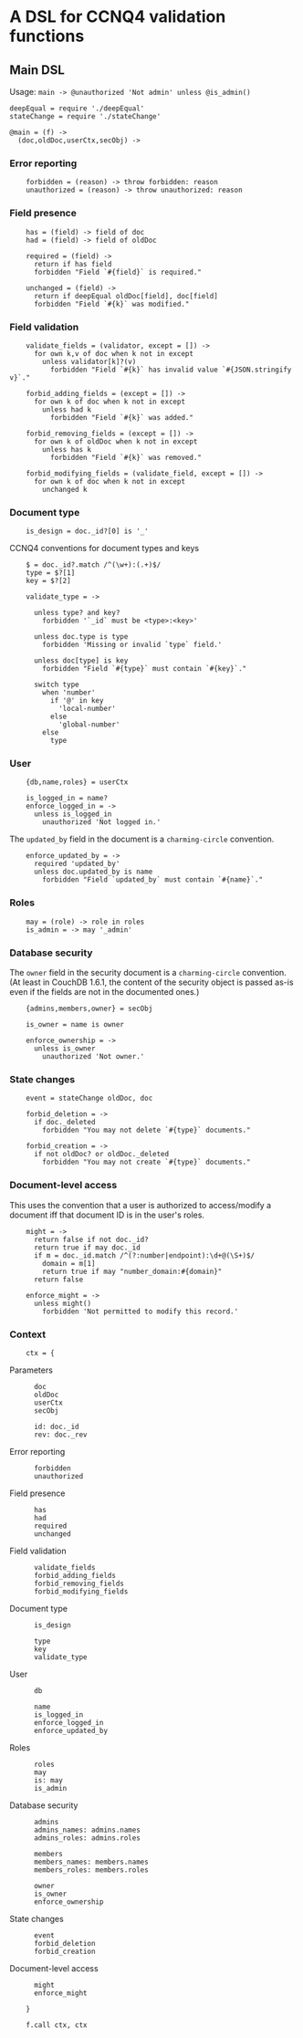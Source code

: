 A DSL for CCNQ4 validation functions
====================================================

Main DSL
--------

Usage: `main -> @unauthorized 'Not admin' unless @is_admin()  `

    deepEqual = require './deepEqual'
    stateChange = require './stateChange'

    @main = (f) ->
      (doc,oldDoc,userCtx,secObj) ->

### Error reporting

        forbidden = (reason) -> throw forbidden: reason
        unauthorized = (reason) -> throw unauthorized: reason

### Field presence

        has = (field) -> field of doc
        had = (field) -> field of oldDoc

        required = (field) ->
          return if has field
          forbidden "Field `#{field}` is required."

        unchanged = (field) ->
          return if deepEqual oldDoc[field], doc[field]
          forbidden "Field `#{k}` was modified."

### Field validation

        validate_fields = (validator, except = []) ->
          for own k,v of doc when k not in except
            unless validator[k]?(v)
              forbidden "Field `#{k}` has invalid value `#{JSON.stringify v}`."

        forbid_adding_fields = (except = []) ->
          for own k of doc when k not in except
            unless had k
              forbidden "Field `#{k}` was added."

        forbid_removing_fields = (except = []) ->
          for own k of oldDoc when k not in except
            unless has k
              forbidden "Field `#{k}` was removed."

        forbid_modifying_fields = (validate_field, except = []) ->
          for own k of doc when k not in except
            unchanged k

### Document type

        is_design = doc._id?[0] is '_'

CCNQ4 conventions for document types and keys

        $ = doc._id?.match /^(\w+):(.+)$/
        type = $?[1]
        key = $?[2]

        validate_type = ->

          unless type? and key?
            forbidden '`_id` must be <type>:<key>'

          unless doc.type is type
            forbidden 'Missing or invalid `type` field.'

          unless doc[type] is key
            forbidden "Field `#{type}` must contain `#{key}`."

          switch type
            when 'number'
              if '@' in key
                'local-number'
              else
                'global-number'
            else
              type

### User

        {db,name,roles} = userCtx

        is_logged_in = name?
        enforce_logged_in = ->
          unless is_logged_in
            unauthorized 'Not logged in.'

The `updated_by` field in the document is a `charming-circle` convention.

        enforce_updated_by = ->
          required 'updated_by'
          unless doc.updated_by is name
            forbidden "Field `updated_by` must contain `#{name}`."

### Roles

        may = (role) -> role in roles
        is_admin = -> may '_admin'

### Database security

The `owner` field in the security document is a `charming-circle` convention.
(At least in CouchDB 1.6.1, the content of the security object is passed as-is even if the fields are not in the documented ones.)

        {admins,members,owner} = secObj

        is_owner = name is owner

        enforce_ownership = ->
          unless is_owner
            unauthorized 'Not owner.'

### State changes

        event = stateChange oldDoc, doc

        forbid_deletion = ->
          if doc._deleted
            forbidden "You may not delete `#{type}` documents."

        forbid_creation = ->
          if not oldDoc? or oldDoc._deleted
            forbidden "You may not create `#{type}` documents."

### Document-level access

This uses the convention that a user is authorized to access/modify a document iff that document ID is in the user's roles.

        might = ->
          return false if not doc._id?
          return true if may doc._id
          if m = doc._id.match /^(?:number|endpoint):\d+@(\S+)$/
            domain = m[1]
            return true if may "number_domain:#{domain}"
          return false

        enforce_might = ->
          unless might()
            forbidden 'Not permitted to modify this record.'

### Context

        ctx = {

Parameters

          doc
          oldDoc
          userCtx
          secObj

          id: doc._id
          rev: doc._rev

Error reporting

          forbidden
          unauthorized

Field presence

          has
          had
          required
          unchanged

Field validation

          validate_fields
          forbid_adding_fields
          forbid_removing_fields
          forbid_modifying_fields

Document type

          is_design

          type
          key
          validate_type

User

          db

          name
          is_logged_in
          enforce_logged_in
          enforce_updated_by

Roles

          roles
          may
          is: may
          is_admin

Database security

          admins
          admins_names: admins.names
          admins_roles: admins.roles

          members
          members_names: members.names
          members_roles: members.roles

          owner
          is_owner
          enforce_ownership

State changes

          event
          forbid_deletion
          forbid_creation

Document-level access

          might
          enforce_might

        }

        f.call ctx, ctx
